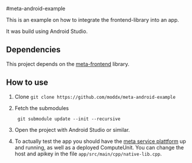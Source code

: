 #meta-android-example

This is an example on how to integrate the frontend-library into an app.

It was build using Android Studio.

## Dependencies
This project depends on the [meta-frontend](https://github.com/moddx/meta-frontend) library.

## How to use
1. Clone `git clone https://github.com/moddx/meta-android-example`
2. Fetch the submodules

        git submodule update --init --recursive

3. Open the  project with Android Studio or similar.
4. To actually test the app you should have the [meta service plattform](https://github.com/moddx/meta-plattform) up and running, as well as a deployed ComputeUnit. You can change the host and apikey in the file `app/src/main/cpp/native-lib.cpp`.

